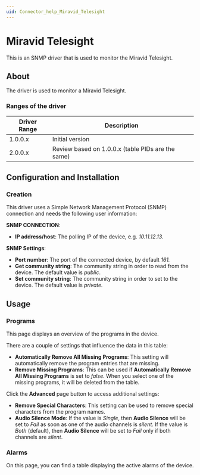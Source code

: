 ```yaml
---
uid: Connector_help_Miravid_Telesight
---
```


# Miravid Telesight

This is an SNMP driver that is used to monitor the Miravid Telesight.

## About

The driver is used to monitor a Miravid Telesight.

### Ranges of the driver

| **Driver Range** | **Description**                                   |
|------------------|---------------------------------------------------|
| 1.0.0.x          | Initial version                                   |
| 2.0.0.x          | Review based on 1.0.0.x (table PIDs are the same) |

## Configuration and Installation

### Creation

This driver uses a Simple Network Management Protocol (SNMP) connection and needs the following user information:

**SNMP CONNECTION**:

- **IP address/host**: The polling IP of the device, e.g. *10.11.12.13.*

**SNMP Settings**:

- **Port number**: The port of the connected device, by default *161.*
- **Get community string**: The community string in order to read from the device. The default value is *public*.
- **Set community string**: The community string in order to set to the device. The default value is *private.*

## Usage

### Programs

This page displays an overview of the programs in the device.

There are a couple of settings that influence the data in this table:

- **Automatically Remove All Missing Programs**: This setting will automatically remove the program entries that are missing.
- **Remove Missing Programs**: This can be used if **Automatically Remove All Missing Programs** is set to *false*. When you select one of the missing programs, it will be deleted from the table.

Click the **Advanced** page button to access additional settings:

- **Remove Special Characters**: This setting can be used to remove special characters from the program names.
- **Audio Silence Mode**: If the value is *Single*, then **Audio Silence** will be set to *Fail* as soon as one of the audio channels is *silent*. If the value is *Both* (default), then **Audio Silence** will be set to *Fail* only if both channels are *silent*.

### Alarms

On this page, you can find a table displaying the active alarms of the device.
